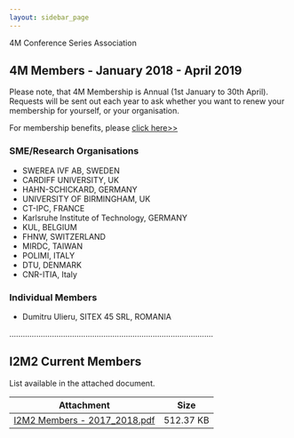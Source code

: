 ```yaml
---
layout: sidebar_page
---
```


4M Conference Series Association 

## 4M Members - January 2018 - April 2019

Please note, that 4M Membership is Annual (1st January to 30th April). Requests will be sent out each year to ask whether you want to renew your membership for yourself, or your organisation.

For membership benefits, please <a href="#">click here>></a>

### SME/Research Organisations

 - SWEREA IVF AB, SWEDEN
 - CARDIFF UNIVERSITY, UK
 - HAHN-SCHICKARD, GERMANY
 - UNIVERSITY OF BIRMINGHAM, UK
 - CT-IPC, FRANCE
 - Karlsruhe Institute of Technology, GERMANY
 - KUL, BELGIUM
 - FHNW, SWITZERLAND
 - MIRDC, TAIWAN
 - POLIMI, ITALY
 - DTU, DENMARK
 - CNR-ITIA, Italy

### Individual Members

 - Dumitru Ulieru, SITEX 45 SRL, ROMANIA

...........................................................................................
 ## I2M2 Current Members

List available in the attached document.
	
| Attachment | Size |
|---|---|
|<a href="#">I2M2 Members - 2017_2018.pdf</a> | 512.37 KB |
